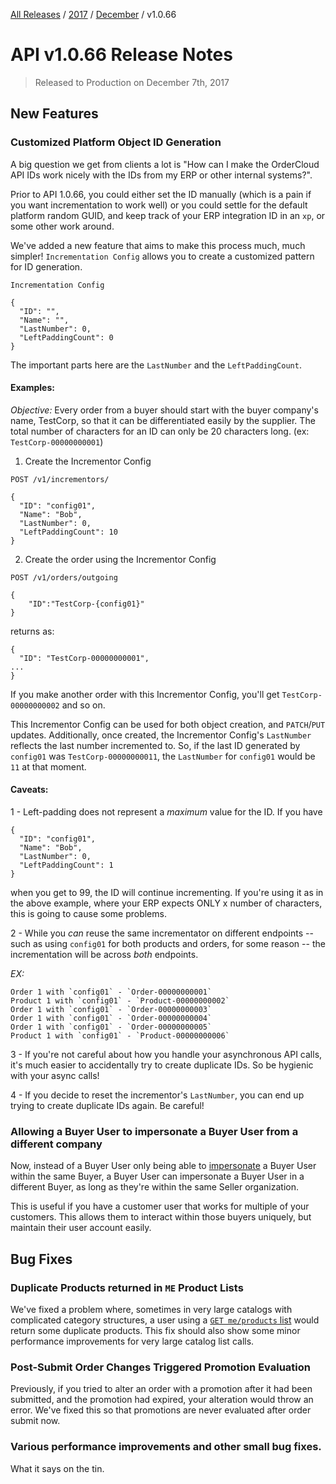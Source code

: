 [All Releases](../../README.md) / [2017](../README.md) / [December](README.md) / v1.0.66

# API v1.0.66 Release Notes

> Released to Production on December 7th, 2017

## New Features

### Customized Platform Object ID Generation

A big question we get from clients a lot is "How can I make the OrderCloud API IDs work nicely with the IDs from my ERP or other internal systems?". 

Prior to API 1.0.66, you could either set the ID manually (which is a pain if you want incrementation to work well) or you could settle for the default platform random GUID, and keep track of your ERP integration ID in an `xp`, or some other work around.

We've added a new feature that aims to make this process much, much simpler! `Incrementation Config` allows you to create a customized pattern for ID generation. 

`Incrementation Config`

    {
      "ID": "",
      "Name": "",
      "LastNumber": 0,
      "LeftPaddingCount": 0
    }

The important parts here are the `LastNumber` and the `LeftPaddingCount`. 

#### Examples:

*Objective:* Every order from a buyer should start with the buyer company's name, TestCorp, so that it can be differentiated easily by the supplier. The total number of characters for an ID can only be 20 characters long. (ex: `TestCorp-00000000001`)

1. Create the Incrementor Config 

`POST /v1/incrementors/`

    {
      "ID": "config01",
      "Name": "Bob",
      "LastNumber": 0,
      "LeftPaddingCount": 10 
    }

2. Create the order using the Incrementor Config

`POST /v1/orders/outgoing`

    {
        "ID":"TestCorp-{config01}"
    }

returns as:

    {
      "ID": "TestCorp-00000000001",
    ...
    }

If you make another order with this Incrementor Config, you'll get `TestCorp-00000000002` and so on. 

This Incrementor Config can be used for both object creation, and `PATCH`/`PUT` updates. Additionally, once created, the Incrementor Config's `LastNumber` reflects the last number incremented to. So, if the last ID generated by `config01` was `TestCorp-00000000011`, the `LastNumber` for `config01` would be `11` at that moment.


#### Caveats: 

1 - Left-padding does not represent a *maximum* value for the ID. If you have

    {
      "ID": "config01",
      "Name": "Bob",
      "LastNumber": 0,
      "LeftPaddingCount": 1 
    }

when you get to 99, the ID will continue incrementing. If you're using it as in the above example, where your ERP expects ONLY x number of characters, this is going to cause some problems. 

2 - While you *can* reuse the same incrementator on different endpoints -- such as using `config01` for both products and orders, for some reason -- the incrementation will be across *both* endpoints.

*EX:*

    Order 1 with `config01` - `Order-00000000001`
    Product 1 with `config01` - `Product-00000000002`
    Order 1 with `config01` - `Order-00000000003`
    Order 1 with `config01` - `Order-00000000004`
    Order 1 with `config01` - `Order-00000000005`
    Product 1 with `config01` - `Product-00000000006`

3 - If you're not careful about how you handle your asynchronous API calls, it's much easier to accidentally try to create duplicate IDs. So be hygienic with your async calls! 

4 - If you decide to reset the incrementor's `LastNumber`, you can end up trying to create duplicate IDs again. Be careful!



### Allowing a Buyer User to impersonate a Buyer User from a different company

Now, instead of a Buyer User only being able to [impersonate](https://documentation.ordercloud.io/platform-guides/authentication/impersonation) a Buyer User within the same Buyer, a Buyer User can impersonate a Buyer User in a different Buyer, as long as they're within the same Seller organization. 

This is useful if you have a customer user that works for multiple of your customers. This allows them to interact within those buyers uniquely, but maintain their user account easily.




## Bug Fixes

### Duplicate Products returned in `ME` Product Lists

We've fixed a problem where, sometimes in very large catalogs with complicated category structures, a user using a [`GET me/products` list]() would return some duplicate products. This fix should also show some minor performance improvements for very large catalog list calls.

### Post-Submit Order Changes Triggered Promotion Evaluation

Previously, if you tried to alter an order with a promotion after it had been submitted, and the promotion had expired, your alteration would throw an error. We've fixed this so that promotions are never evaluated after order submit now.

### Various performance improvements and other small bug fixes. 

What it says on the tin. 
